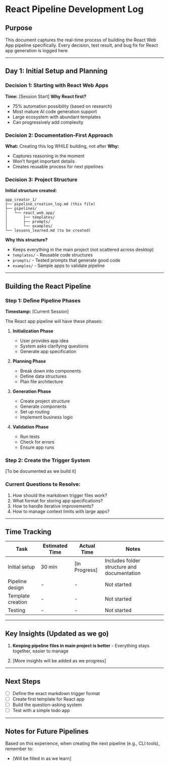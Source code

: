 # React Pipeline Development Log

## Purpose
This document captures the real-time process of building the React Web App pipeline specifically. Every decision, test result, and bug fix for React app generation is logged here.

---

## Day 1: Initial Setup and Planning

### Decision 1: Starting with React Web Apps
**Time:** [Session Start]
**Why React first?**
- 75% automation possibility (based on research)
- Most mature AI code generation support
- Large ecosystem with abundant templates
- Can progressively add complexity

### Decision 2: Documentation-First Approach
**What:** Creating this log WHILE building, not after
**Why:** 
- Captures reasoning in the moment
- Won't forget important details
- Creates reusable process for next pipelines

### Decision 3: Project Structure
**Initial structure created:**
```
app_creator_1/
├── pipeline_creation_log.md (this file)
├── pipelines/
│   └── react_web_app/
│       ├── templates/
│       ├── prompts/
│       └── examples/
└── lessons_learned.md (to be created)
```

**Why this structure?**
- Keeps everything in the main project (not scattered across desktop)
- `templates/` - Reusable code structures
- `prompts/` - Tested prompts that generate good code
- `examples/` - Sample apps to validate pipeline

---

## Building the React Pipeline

### Step 1: Define Pipeline Phases
**Timestamp:** [Current Session]

The React app pipeline will have these phases:

1. **Initialization Phase**
   - User provides app idea
   - System asks clarifying questions
   - Generate app specification

2. **Planning Phase**
   - Break down into components
   - Define data structures
   - Plan file architecture

3. **Generation Phase**
   - Create project structure
   - Generate components
   - Set up routing
   - Implement business logic

4. **Validation Phase**
   - Run tests
   - Check for errors
   - Ensure app runs

### Step 2: Create the Trigger System
[To be documented as we build it]

### Current Questions to Resolve:
1. How should the markdown trigger files work?
2. What format for storing app specifications?
3. How to handle iterative improvements?
4. How to manage context limits with large apps?

---

## Time Tracking

| Task | Estimated Time | Actual Time | Notes |
|------|---------------|-------------|-------|
| Initial setup | 30 min | [In Progress] | Includes folder structure and documentation |
| Pipeline design | - | - | Not started |
| Template creation | - | - | Not started |
| Testing | - | - | Not started |

---

## Key Insights (Updated as we go)

1. **Keeping pipeline files in main project is better** - Everything stays together, easier to manage

2. [More insights will be added as we progress]

---

## Next Steps
- [ ] Define the exact markdown trigger format
- [ ] Create first template for React app
- [ ] Build the question-asking system
- [ ] Test with a simple todo app

---

## Notes for Future Pipelines
Based on this experience, when creating the next pipeline (e.g., CLI tools), remember to:
- [Will be filled in as we learn]